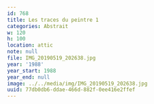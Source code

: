 ```yaml
---
id: 768
title: Les traces du peintre 1
categories: Abstrait
w: 120
h: 100
location: attic
note: null
file: IMG_20190519_202638.jpg
year: '1988'
year_start: 1988
year_end: null
image: ../../media/img/IMG_20190519_202638.jpg
uuid: 77db0db6-ddae-466d-882f-0ee416e2ffef
---
```


